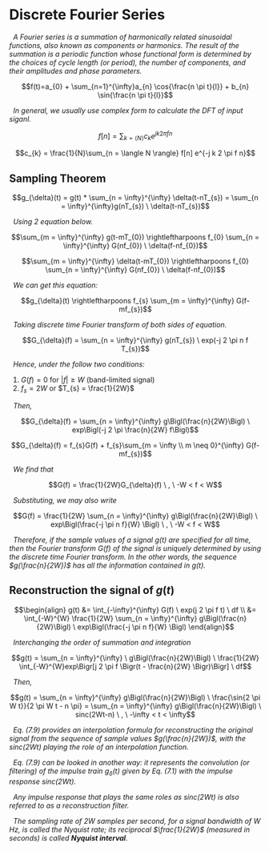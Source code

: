 # Discrete Fourier Series
*&nbsp; A Fourier series is a summation of harmonically related sinusoidal functions, also known as components or harmonics. The result of the summation is a periodic function whose functional form is determined by the choices of cycle length (or period), the number of components, and their amplitudes and phase parameters.*

$$f(t)=a_{0} + \sum_{n=1}^{\infty}a_{n} \cos{\frac{n \pi t}{l}} + b_{n} \sin{\frac{n \pi t}{l}}$$

*&nbsp; In general, we usually use complex form to calculate the DFT of input siganl.*

$$f[n] = \sum_{k= \langle N \rangle} c_{k} e^{j k 2 \pi f n}$$

$$c_{k} = \frac{1}{N}\sum_{n = \langle N \rangle} f[n] e^{-j k 2 \pi f n}$$



## Sampling Theorem


$$g_{\delta}(t) = g(t) * \sum_{n = \infty}^{\infty} \delta(t-nT_{s}) = \sum_{n = \infty}^{\infty}g(nT_{s}) \ \delta(t-nT_{s})$$

*&nbsp; Using 2 equation below.*

$$\sum_{m = \infty}^{\infty} g(t-mT_{0}) \rightleftharpoons f_{0} \sum_{n = \infty}^{\infty} G(nf_{0}) \ \delta(f-nf_{0})$$

$$\sum_{m = \infty}^{\infty} \delta(t-mT_{0}) \rightleftharpoons f_{0} \sum_{n = \infty}^{\infty} G(nf_{0}) \ \delta(f-nf_{0})$$


*&nbsp; We can get this equation:*

$$g_{\delta}(t) \rightleftharpoons f_{s} \sum_{m = \infty}^{\infty} G(f-mf_{s})$$

*&nbsp; Taking discrete time Fourier transform of both sides of equation.*

$$G_{\delta}(f) = \sum_{n = \infty}^{\infty} g(nT_{s}) \ exp(-j 2 \pi n f T_{s})$$

*&nbsp; Hence, under the follow two conditions:*

1. $G(f) = 0$ for $|f| \geq W$ (band-limited signal)
2. $f_{s} = 2W$ or $T_{s} = \frac{1}{2W}$

*&nbsp; Then,*

$$G_{\delta}(f) = \sum_{n = \infty}^{\infty} g\Bigl(\frac{n}{2W}\Bigl) \ exp\Bigl(-j 2 \pi \frac{n}{2W} f\Bigl)$$

$$G_{\delta}(f) = f_{s}G(f) + f_{s}\sum_{m = \infty \\ m \neq 0}^{\infty} G(f-mf_{s})$$

*&nbsp; We find that*

$$G(f) = \frac{1}{2W}G_{\delta}(f) \ , \ -W < f < W$$

*&nbsp; Substituting, we may also write*

$$G(f) = \frac{1}{2W} \sum_{n = \infty}^{\infty} g\Bigl(\frac{n}{2W}\Bigl) \ exp\Bigl(\frac{-j \pi n f}{W} \Bigl) \ , \ -W < f < W$$


*&nbsp; Therefore, if the sample values of a signal g(t) are specified for all time, then the Fourier transform $G(f)$ of the signal is uniquely determined by using the discrete time Fourier transform. In the other words, the sequence $g(\frac{n}{2W})$ has all the information contained in $g(t)$.*

## Reconstruction the signal of $g(t)$

$$\begin{align}
g(t) &= \int_{-\infty}^{\infty} G(f) \ exp(j 2 \pi f t) \ df \\
&= \int_{-W}^{W} \frac{1}{2W} \sum_{n = \infty}^{\infty} g\Bigl(\frac{n}{2W}\Bigl) \ exp\Bigl(\frac{-j \pi n f}{W} \Bigl)
\end{align}$$

*&nbsp; Interchanging the order of summation and integration*

$$g(t) = \sum_{n = \infty}^{\infty}  \ g\Bigl(\frac{n}{2W}\Bigl) \ \frac{1}{2W} \int_{-W}^{W}exp\Bigr[j 2 \pi f \Bigr(t - \frac{n}{2W} \Bigr)\Bigr] \ df$$

*&nbsp; Then,*

$$g(t) = \sum_{n = \infty}^{\infty} g\Bigl(\frac{n}{2W}\Bigl) \ \frac{\sin{2 \pi W t}}{2 \pi W t - n \pi} = \sum_{n = \infty}^{\infty} g\Bigl(\frac{n}{2W}\Bigl) \ sinc(2Wt-n) \ , \ -\infty < t < \infty$$

*&nbsp; Eq. (7.9) provides an interpolation formula for reconstructing the original signal from the sequence of sample values $g(\frac{n}{2W})$, with the $sinc(2Wt)$ playing the role of an interpolation function.*

*&nbsp; Eq. (7.9) can be looked in another way: it represents the convolution (or filtering) of the impulse train $g_{\delta}(t)$ given by Eq. (7.1) with the impulse response $sinc(2Wt)$.*

*&nbsp; Any impulse response that plays the same roles as $sinc(2Wt)$ is also referred to as a reconstruction filter.*

*&nbsp; The sampling rate of $2W$ samples per second, for a signal bandwidth of $W$ Hz, is called the Nyquist rate; its reciprocal $\frac{1}{2W}$ (measured in seconds) is called __Nyquist interval__.*
